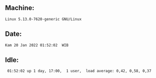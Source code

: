 ## Machine:
```
Linux 5.13.0-7620-generic GNU/Linux
```
## Date:
```
Kam 20 Jan 2022 01:52:02  WIB
```
## Idle:
```
 01:52:02 up 1 day, 17:00,  1 user,  load average: 0,42, 0,58, 0,37
```
